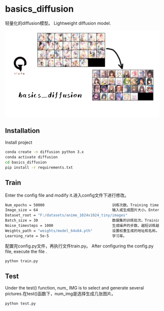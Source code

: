 
# basics_diffusion

轻量化的diffusion模型。 Lightweight diffusion model.

![image](./bd/diffusion.png)

## Installation

Install project

```bash
conda create -n diffusion python 3.x
conda activate diffusion
cd basics_diffusion
pip install -r requirements.txt
```
    
## Train
Enter the config file and modify it.进入config文件下进行修改。
```bash
Num_epochs = 50000                               训练次数。Training times.
Image_size = 64                                  输入或生成图片大小。Enter or generate picture size.
Dataset_root = "F:/datasets/anime_1024x1024_tiny/images"               数据集地址，文件夹包含图片。Data set address, subfolder containing pictures.                       
Batch_size = 30                                  数据集的训练批次。Training batch of data set.
Noise_timesteps = 1000                           生成噪声的步数，越短训练越快。The shorter the steps to generate noise, the faster the training.
Weights_path = "weights/model_64x64.pth"         设置权重生成的地址和名称。Set the address and name of the weight generation.
Learning_rate = 5e-5                             学习率。
```
配置完config.py文件，再执行文件train.py。 After configuring the config.py file, execute the file .
```bash
python train.py
```
## Test
Under the test() function, num_ IMG is to select and generate several pictures.在test()函数下，num_img是选择生成几张图片。
```bash
python test.py
```

